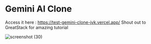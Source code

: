 # Gemini AI Clone

Access it here : https://test-gemini-clone-jvk.vercel.app/
Shout out to GreatStack for amazing tutorial

![screenshot (30)](https://github.com/Flewtime/test-gemini-clone---Copy/assets/93987808/5085dd9b-56ce-4261-b5b2-17ab138003dc)
